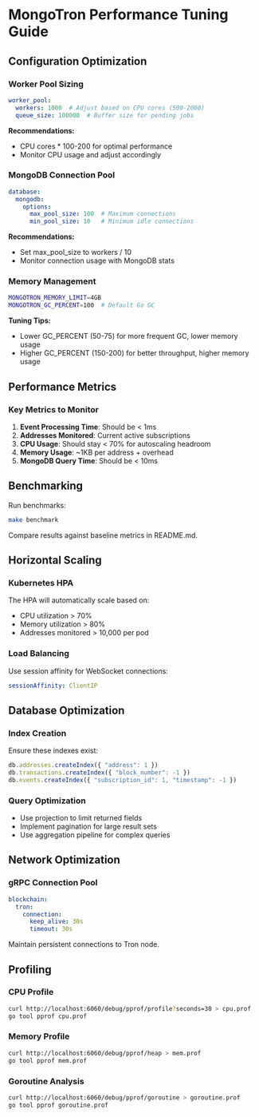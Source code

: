 # MongoTron Performance Tuning Guide

## Configuration Optimization

### Worker Pool Sizing
```yaml
worker_pool:
  workers: 1000  # Adjust based on CPU cores (500-2000)
  queue_size: 100000  # Buffer size for pending jobs
```

**Recommendations:**
- CPU cores * 100-200 for optimal performance
- Monitor CPU usage and adjust accordingly

### MongoDB Connection Pool
```yaml
database:
  mongodb:
    options:
      max_pool_size: 100  # Maximum connections
      min_pool_size: 10   # Minimum idle connections
```

**Recommendations:**
- Set max_pool_size to workers / 10
- Monitor connection usage with MongoDB stats

### Memory Management
```bash
MONGOTRON_MEMORY_LIMIT=4GB
MONGOTRON_GC_PERCENT=100  # Default Go GC
```

**Tuning Tips:**
- Lower GC_PERCENT (50-75) for more frequent GC, lower memory usage
- Higher GC_PERCENT (150-200) for better throughput, higher memory usage

## Performance Metrics

### Key Metrics to Monitor

1. **Event Processing Time**: Should be < 1ms
2. **Addresses Monitored**: Current active subscriptions
3. **CPU Usage**: Should stay < 70% for autoscaling headroom
4. **Memory Usage**: ~1KB per address + overhead
5. **MongoDB Query Time**: Should be < 10ms

## Benchmarking

Run benchmarks:
```bash
make benchmark
```

Compare results against baseline metrics in README.md.

## Horizontal Scaling

### Kubernetes HPA
The HPA will automatically scale based on:
- CPU utilization > 70%
- Memory utilization > 80%
- Addresses monitored > 10,000 per pod

### Load Balancing
Use session affinity for WebSocket connections:
```yaml
sessionAffinity: ClientIP
```

## Database Optimization

### Index Creation
Ensure these indexes exist:
```javascript
db.addresses.createIndex({ "address": 1 })
db.transactions.createIndex({ "block_number": -1 })
db.events.createIndex({ "subscription_id": 1, "timestamp": -1 })
```

### Query Optimization
- Use projection to limit returned fields
- Implement pagination for large result sets
- Use aggregation pipeline for complex queries

## Network Optimization

### gRPC Connection Pool
```yaml
blockchain:
  tron:
    connection:
      keep_alive: 30s
      timeout: 30s
```

Maintain persistent connections to Tron node.

## Profiling

### CPU Profile
```bash
curl http://localhost:6060/debug/pprof/profile?seconds=30 > cpu.prof
go tool pprof cpu.prof
```

### Memory Profile
```bash
curl http://localhost:6060/debug/pprof/heap > mem.prof
go tool pprof mem.prof
```

### Goroutine Analysis
```bash
curl http://localhost:6060/debug/pprof/goroutine > goroutine.prof
go tool pprof goroutine.prof
```
